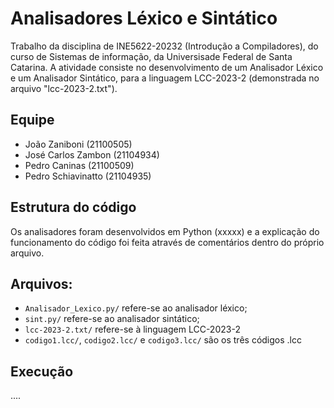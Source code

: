 # Analisadores Léxico e Sintático

Trabalho da disciplina de INE5622-20232 (Introdução a Compiladores), do curso de Sistemas de informação, da Universisade Federal de Santa Catarina. A atividade consiste no desenvolvimento de um Analisador Léxico e um Analisador Sintático, para a linguagem LCC-2023-2 (demonstrada no arquivo "lcc-2023-2.txt").

## Equipe

- João Zaniboni 		(21100505)
- José Carlos Zambon 	(21104934)
- Pedro Caninas 		(21100509)
- Pedro Schiavinatto 	(21104935)

## Estrutura do código

Os analisadores foram desenvolvidos em Python (xxxxx) e a explicação do funcionamento do código foi feita através de comentários dentro do próprio arquivo.


## Arquivos:

- `Analisador_Lexico.py/` refere-se ao analisador léxico;
- `sint.py/` refere-se ao analisador sintático;
- `lcc-2023-2.txt/` refere-se à linguagem LCC-2023-2
- `codigo1.lcc/`, `codigo2.lcc/` e `codigo3.lcc/` são os três códigos .lcc


## Execução

....
